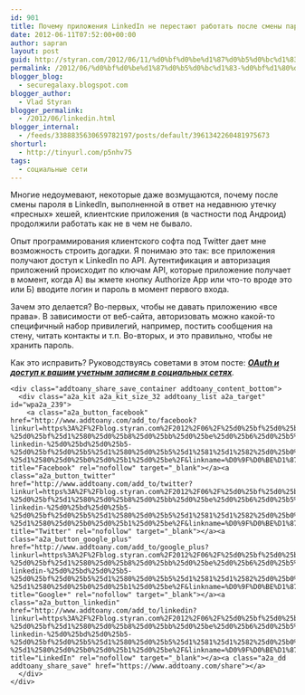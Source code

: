 ```yaml
---
id: 901
title: Почему приложения LinkedIn не перестают работать после смены пароля
date: 2012-06-11T07:52:00+00:00
author: sapran
layout: post
guid: http://styran.com/2012/06/11/%d0%bf%d0%be%d1%87%d0%b5%d0%bc%d1%83-%d0%bf%d1%80%d0%b8%d0%bb%d0%be%d0%b6%d0%b5%d0%bd%d0%b8%d1%8f-linkedin-%d0%bd%d0%b5-%d0%bf%d0%b5%d1%80%d0%b5%d1%81%d1%82%d0%b0%d1%8e%d1%82-%d1%80%d0%b0%d0%b1%d0%be/
permalink: /2012/06/%d0%bf%d0%be%d1%87%d0%b5%d0%bc%d1%83-%d0%bf%d1%80%d0%b8%d0%bb%d0%be%d0%b6%d0%b5%d0%bd%d0%b8%d1%8f-linkedin-%d0%bd%d0%b5-%d0%bf%d0%b5%d1%80%d0%b5%d1%81%d1%82%d0%b0%d1%8e%d1%82-%d1%80%d0%b0%d0%b1%d0%be/
blogger_blog:
  - securegalaxy.blogspot.com
blogger_author:
  - Vlad Styran
blogger_permalink:
  - /2012/06/linkedin.html
blogger_internal:
  - /feeds/3388835630659782197/posts/default/3961342260481975673
shorturl:
  - http://tinyurl.com/p5nhv75
tags:
  - социальные сети
---
```

<div dir="ltr" style="text-align: left;">
  Многие недоумевают, некоторые даже&nbsp;возмущаются, почему после смены пароля в LinkedIn, выполненной в ответ на недавнюю утечку &#171;пресных&#187; хешей, клиентские приложения (в частности под Андроид) продолжили работать как не в чем не бывало.</p> 
  
  <p>
    Опыт программирования клиентского софта под Twitter дает мне возможность строить догадки. Я понимаю это так: все приложения получают доступ к LinkedIn по API. Аутентификация и авторизация приложений происходит по ключам API, которые приложение получает в момент, когда А) вы жмете кнопку Authorize App или что-то вроде это или Б) вводите логин и пароль в момент первого входа.
  </p>
  
  <p>
    Зачем это делается? Во-первых, чтобы не давать приложению &#171;все права&#187;. В зависимости от веб-сайта,&nbsp;авторизовать&nbsp;можно какой-то специфичный набор&nbsp;привилегий, например, постить сообщения на стену, читать контакты и т.п. Во-вторых, и это правильно, чтобы не хранить пароль.
  </p>
  
  <p>
    Как это исправить? Руководствуясь советами в этом посте: <i><a href="http://securegalaxy.blogspot.com/2010/11/oauth.html" style="font-weight: bold;">OAuth и доступ к вашим учетным записям в социальных сетях</a>.</i></div> 
    
    <div class="addtoany_share_save_container addtoany_content_bottom">
      <div class="a2a_kit a2a_kit_size_32 addtoany_list a2a_target" id="wpa2a_239">
        <a class="a2a_button_facebook" href="http://www.addtoany.com/add_to/facebook?linkurl=https%3A%2F%2Fblog.styran.com%2F2012%2F06%2F%25d0%25bf%25d0%25be%25d1%2587%25d0%25b5%25d0%25bc%25d1%2583-%25d0%25bf%25d1%2580%25d0%25b8%25d0%25bb%25d0%25be%25d0%25b6%25d0%25b5%25d0%25bd%25d0%25b8%25d1%258f-linkedin-%25d0%25bd%25d0%25b5-%25d0%25bf%25d0%25b5%25d1%2580%25d0%25b5%25d1%2581%25d1%2582%25d0%25b0%25d1%258e%25d1%2582-%25d1%2580%25d0%25b0%25d0%25b1%25d0%25be%2F&linkname=%D0%9F%D0%BE%D1%87%D0%B5%D0%BC%D1%83%20%D0%BF%D1%80%D0%B8%D0%BB%D0%BE%D0%B6%D0%B5%D0%BD%D0%B8%D1%8F%20LinkedIn%20%D0%BD%D0%B5%20%D0%BF%D0%B5%D1%80%D0%B5%D1%81%D1%82%D0%B0%D1%8E%D1%82%20%D1%80%D0%B0%D0%B1%D0%BE%D1%82%D0%B0%D1%82%D1%8C%20%D0%BF%D0%BE%D1%81%D0%BB%D0%B5%20%D1%81%D0%BC%D0%B5%D0%BD%D1%8B%20%D0%BF%D0%B0%D1%80%D0%BE%D0%BB%D1%8F" title="Facebook" rel="nofollow" target="_blank"></a><a class="a2a_button_twitter" href="http://www.addtoany.com/add_to/twitter?linkurl=https%3A%2F%2Fblog.styran.com%2F2012%2F06%2F%25d0%25bf%25d0%25be%25d1%2587%25d0%25b5%25d0%25bc%25d1%2583-%25d0%25bf%25d1%2580%25d0%25b8%25d0%25bb%25d0%25be%25d0%25b6%25d0%25b5%25d0%25bd%25d0%25b8%25d1%258f-linkedin-%25d0%25bd%25d0%25b5-%25d0%25bf%25d0%25b5%25d1%2580%25d0%25b5%25d1%2581%25d1%2582%25d0%25b0%25d1%258e%25d1%2582-%25d1%2580%25d0%25b0%25d0%25b1%25d0%25be%2F&linkname=%D0%9F%D0%BE%D1%87%D0%B5%D0%BC%D1%83%20%D0%BF%D1%80%D0%B8%D0%BB%D0%BE%D0%B6%D0%B5%D0%BD%D0%B8%D1%8F%20LinkedIn%20%D0%BD%D0%B5%20%D0%BF%D0%B5%D1%80%D0%B5%D1%81%D1%82%D0%B0%D1%8E%D1%82%20%D1%80%D0%B0%D0%B1%D0%BE%D1%82%D0%B0%D1%82%D1%8C%20%D0%BF%D0%BE%D1%81%D0%BB%D0%B5%20%D1%81%D0%BC%D0%B5%D0%BD%D1%8B%20%D0%BF%D0%B0%D1%80%D0%BE%D0%BB%D1%8F" title="Twitter" rel="nofollow" target="_blank"></a><a class="a2a_button_google_plus" href="http://www.addtoany.com/add_to/google_plus?linkurl=https%3A%2F%2Fblog.styran.com%2F2012%2F06%2F%25d0%25bf%25d0%25be%25d1%2587%25d0%25b5%25d0%25bc%25d1%2583-%25d0%25bf%25d1%2580%25d0%25b8%25d0%25bb%25d0%25be%25d0%25b6%25d0%25b5%25d0%25bd%25d0%25b8%25d1%258f-linkedin-%25d0%25bd%25d0%25b5-%25d0%25bf%25d0%25b5%25d1%2580%25d0%25b5%25d1%2581%25d1%2582%25d0%25b0%25d1%258e%25d1%2582-%25d1%2580%25d0%25b0%25d0%25b1%25d0%25be%2F&linkname=%D0%9F%D0%BE%D1%87%D0%B5%D0%BC%D1%83%20%D0%BF%D1%80%D0%B8%D0%BB%D0%BE%D0%B6%D0%B5%D0%BD%D0%B8%D1%8F%20LinkedIn%20%D0%BD%D0%B5%20%D0%BF%D0%B5%D1%80%D0%B5%D1%81%D1%82%D0%B0%D1%8E%D1%82%20%D1%80%D0%B0%D0%B1%D0%BE%D1%82%D0%B0%D1%82%D1%8C%20%D0%BF%D0%BE%D1%81%D0%BB%D0%B5%20%D1%81%D0%BC%D0%B5%D0%BD%D1%8B%20%D0%BF%D0%B0%D1%80%D0%BE%D0%BB%D1%8F" title="Google+" rel="nofollow" target="_blank"></a><a class="a2a_button_linkedin" href="http://www.addtoany.com/add_to/linkedin?linkurl=https%3A%2F%2Fblog.styran.com%2F2012%2F06%2F%25d0%25bf%25d0%25be%25d1%2587%25d0%25b5%25d0%25bc%25d1%2583-%25d0%25bf%25d1%2580%25d0%25b8%25d0%25bb%25d0%25be%25d0%25b6%25d0%25b5%25d0%25bd%25d0%25b8%25d1%258f-linkedin-%25d0%25bd%25d0%25b5-%25d0%25bf%25d0%25b5%25d1%2580%25d0%25b5%25d1%2581%25d1%2582%25d0%25b0%25d1%258e%25d1%2582-%25d1%2580%25d0%25b0%25d0%25b1%25d0%25be%2F&linkname=%D0%9F%D0%BE%D1%87%D0%B5%D0%BC%D1%83%20%D0%BF%D1%80%D0%B8%D0%BB%D0%BE%D0%B6%D0%B5%D0%BD%D0%B8%D1%8F%20LinkedIn%20%D0%BD%D0%B5%20%D0%BF%D0%B5%D1%80%D0%B5%D1%81%D1%82%D0%B0%D1%8E%D1%82%20%D1%80%D0%B0%D0%B1%D0%BE%D1%82%D0%B0%D1%82%D1%8C%20%D0%BF%D0%BE%D1%81%D0%BB%D0%B5%20%D1%81%D0%BC%D0%B5%D0%BD%D1%8B%20%D0%BF%D0%B0%D1%80%D0%BE%D0%BB%D1%8F" title="LinkedIn" rel="nofollow" target="_blank"></a><a class="a2a_dd addtoany_share_save" href="https://www.addtoany.com/share"></a>
      </div>
    </div>